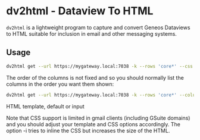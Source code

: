 # dv2html - Dataview To HTML

`dv2html` is a lightweight program to capture and convert Geneos
Dataviews to HTML suitable for inclusion in email and other messaging
systems.

## Usage

```bash
dv2html get --url https://mygateway.local:7038 -k --rows 'core*' --css http://server.local/css/mycss.css '//dataview[(@name="DataviewOne")]'
```

The order of the columns is not fixed and so you should normally list the columns in the order you want them shown:

```bash
dv2html get --url https://mygateway.local:7038 -k --rows 'core*' --columns rowname,col1,col2 '//dataview[(@name="DataviewOne")]'
```

HTML template, default or input

Note that CSS support is limited in gmail clients (including GSuite domains) and you should adjust your template and CSS options accordingly. The option -i tries to inline the CSS but increases the size of the HTML.
